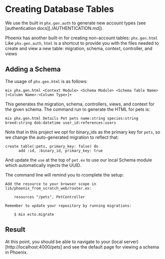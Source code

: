 # Creating Database Tables

We use the built in `phx.gen.auth` to generate new account types (see [authentication docs][./AUTHENTICATION.md]). 

Phoenix has another built-in for creating non-account tables: `phx.gen.html` Like `phx.gen.auth`, `html` is a shortcut to provide you with the files needed to create and view a new table: migration, schema, context, controller, and views

## Adding a Schema

The usage of `phx.gen.html` is as follows:

```
mix phx.gen.html <Context Module> <Schema Module> <Schema Table Name> [<Column Name>:<Column Type>]+
```

This generates the migration, schema, controllers, views, and context for the given schema. The command run to generate the HTML for pets is:

```
mix phx.gen.html Details Pet pets name:string species:string breed:string dob:datetime user_id:references:users
```

Note that in this project we opt for binary_ids as the primary key for `pets`, so we change the auto-generated migration to reflect that:

```
create table(:pets, primary_key: false) do
      add :id, :binary_id, primary_key: true
```

And update the `use` at the top of `pet.ex` to use our local Schema module which automatically injects the UUID.

The command line will remind you to rcomplete the setup:

```
Add the resource to your browser scope in lib/phoenix_from_scratch_web/router.ex:

    resources "/pets", PetController

Remember to update your repository by running migrations:

    $ mix ecto.migrate

```

## Result

At this point, you should be able to navigate to your (local server)[http://localhost:4000/pets] and see the default page for viewing a schema in Phoenix.
